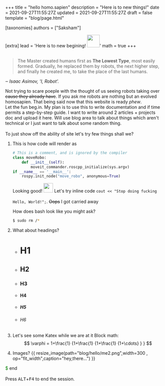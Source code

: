 +++
title = "hello homo.sapien"
description = "Here is to new things!"
date = 2021-09-27T11:55:27Z
updated = 2021-09-27T11:55:27Z
draft = false
template = "blog/page.html"

[taxonomies]
authors = ["Saksham"]

[extra]
lead = 'Here is to new begining! <img src="https://emojis.slackmojis.com/emojis/images/1597609813/10031/60fps_parrot.gif?1597609813" width="40" style="padding-bottom: 20px;"/>'
math = true
+++
>The Master created humans first as **The Lowest Type**, most easily formed. Gradually, he replaced them by robots, the next higher step, and finally he created me, to take the place of the last humans.
>
*‒ Isaac Asimov, 'I, Robot'.*

Not trying to scare poeple with the thought of us seeing robots taking over ~~cause they already have~~. If you ask me robots are nothing but an evolved homosapien. That being said now that this website is ready *phew*.
<br> Let the fun beg.in. My plan is to use this to write documentation and if time permits a step-by-step guide. I want to write around 2 articles + projects doc and upload it here. Will use blog area to talk about things which aren't technical or I just want to talk about some random thing.
<br><br>
To just show off the ability of site let's try few things shall we?<br>
1. This is how code will render as
    ```python
    # This is a comment, and is ignored by the compiler
    class moveRobo:
        def __init__(self):
            moveit_commander.roscpp_initialize(sys.argv)
    if __name__ == '__main__':
        rospy.init_node("move_robo", anonymous=True)
    ```
    Looking good! <img src="https://emojis.slackmojis.com/emojis/images/1520808873/3643/cool-doge.gif?1520808873" width="30" style="padding-bottom: 20px;"/>
    Let's try inline code `cout << "Stop doing fucking Hello, World!";`. ~~Oops~~ I got carried away

    How does bash look like you might ask?
    ```bash
    $ sudo rm /*
    ```
2. What about headings? <br>
    - # H1
    - ## H2
    - ### H3
    - #### H4
    - ##### H5
    - ###### H6
3. Let's see some Katex while we are at it
    Block math:
    $$
    \varphi = 1+\frac{1} {1+\frac{1} {1+\frac{1} {1+\cdots} } }
    $$
4. Images?
    {{ resize_image(path="blog/hello/me2.png",width=300 , op="fit_width",caption="hey,there...") }}

<span style="color:green">$</span> end<br><br>
Press <kbd>ALT</kbd>+<kbd>F4</kbd> to end the session.
